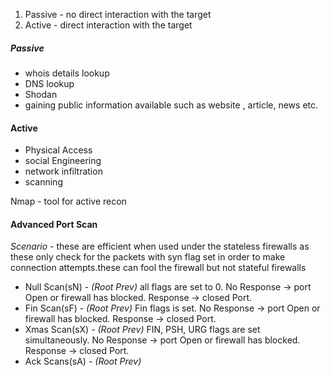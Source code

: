 

1. Passive - no direct interaction with the target
2. Active - direct interaction with the target




##### Passive
- whois details lookup
- DNS lookup
- Shodan
- gaining public information available such as website , article, news etc.




#### Active
- Physical Access
- social Engineering 
- network infiltration
- scanning 


Nmap - tool for active recon



#### Advanced Port Scan

*Scenario* - these are efficient when used under the stateless firewalls as these only check for the packets with syn flag set in order to make connection attempts.these can fool the firewall but not stateful firewalls 

- Null Scan(sN) - *(Root Prev)* all flags are set to 0. No Response -> port Open or firewall has blocked. Response -> closed Port.
- Fin Scan(sF) - *(Root Prev)* Fin flags is set. No Response -> port Open or firewall has blocked. Response -> closed Port.
- Xmas Scan(sX) - *(Root Prev)* FIN, PSH, URG flags are set simultaneously. 
  No Response -> port Open or firewall has blocked. Response -> closed Port.
- Ack Scans(sA) - *(Root Prev)*  